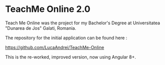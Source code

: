 # TeachMe Online 2.0

Teach Me Online was the project for my Bachelor's Degree at Universitatea "Dunarea de Jos" Galati, Romania.

The repository for the initial application can be found here : 

https://github.com/LucaAndrei/TeachMe-Online

This is the re-worked, improved version, now using Angular 8+.
